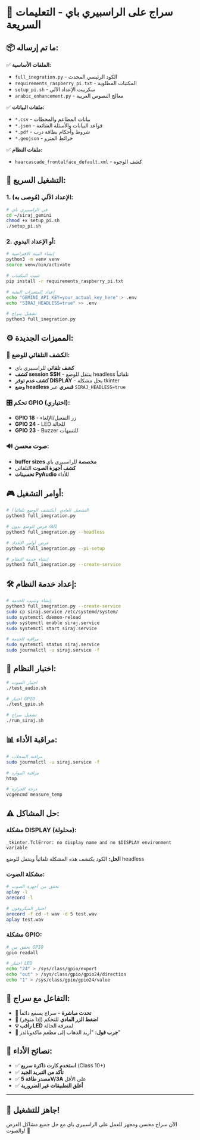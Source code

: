 # 🍓 سراج على الراسبيري باي - التعليمات السريعة

## 📦 **ما تم إرساله:**

✅ **الملفات الأساسية:**
- `full_inegration.py` - الكود الرئيسي المحدث
- `requirements_raspberry_pi.txt` - المكتبات المطلوبة
- `setup_pi.sh` - سكريبت الإعداد الآلي
- `arabic_enhancement.py` - معالج النصوص العربية

✅ **ملفات البيانات:**
- `*.csv` - بيانات المطاعم والمحطات
- `*.json` - قواعد البيانات والأسئلة الشائعة
- `*.pdf` - شروط وأحكام بطاقة درب
- `*.geojson` - خرائط المترو

✅ **ملفات النظام:**
- `haarcascade_frontalface_default.xml` - كشف الوجوه

## 🚀 **التشغيل السريع:**

### **1. الإعداد الآلي (مُوصى به):**
```bash
# في الراسبيري باي
cd ~/siraj_gemini
chmod +x setup_pi.sh
./setup_pi.sh
```

### **2. أو الإعداد اليدوي:**
```bash
# إنشاء البيئة الافتراضية
python3 -m venv venv
source venv/bin/activate

# تثبيت المكتبات
pip install -r requirements_raspberry_pi.txt

# إعداد المتغيرات البيئية
echo "GEMINI_API_KEY=your_actual_key_here" > .env
echo "SIRAJ_HEADLESS=true" >> .env

# تشغيل سراج
python3 full_inegration.py
```

## ⚙️ **المميزات الجديدة:**

### **🔄 الكشف التلقائي للوضع:**
- **كشف تلقائي** للراسبيري باي
- **كشف session SSH** - ينتقل للوضع headless تلقائياً
- **كشف عدم توفر DISPLAY** - يحل مشكلة tkinter
- **وضع headless قسري** عبر `SIRAJ_HEADLESS=true`

### **🎛️ تحكم GPIO (اختياري):**
- **GPIO 18** - زر التفعيل/الإلغاء
- **GPIO 24** - LED للحالة
- **GPIO 23** - Buzzer للتنبيهات

### **🔊 صوت محسن:**
- **buffer sizes مخصصة** للراسبيري باي
- **كشف أجهزة الصوت** التلقائي
- **تحسينات PyAudio** للأداء

## 🎮 **أوامر التشغيل:**

```bash
# التشغيل العادي (يكتشف الوضع تلقائياً)
python3 full_inegration.py

# فرض الوضع بدون GUI
python3 full_inegration.py --headless

# عرض أوامر الإعداد
python3 full_inegration.py --pi-setup

# إنشاء خدمة النظام
python3 full_inegration.py --create-service
```

## 🛠️ **إعداد خدمة النظام:**

```bash
# إنشاء وتثبيت الخدمة
python3 full_inegration.py --create-service
sudo cp siraj.service /etc/systemd/system/
sudo systemctl daemon-reload
sudo systemctl enable siraj.service
sudo systemctl start siraj.service

# مراقبة الخدمة
sudo systemctl status siraj.service
sudo journalctl -u siraj.service -f
```

## 🔧 **اختبار النظام:**

```bash
# اختبار الصوت
./test_audio.sh

# اختبار GPIO
./test_gpio.sh

# تشغيل سراج
./run_siraj.sh
```

## 📊 **مراقبة الأداء:**

```bash
# مراقبة السجلات
sudo journalctl -u siraj.service -f

# مراقبة الموارد
htop

# درجة الحرارة
vcgencmd measure_temp
```

## ⚠️ **حل المشاكل:**

### **مشكلة DISPLAY (محلولة):**
```
_tkinter.TclError: no display name and no $DISPLAY environment variable
```
**الحل:** الكود يكتشف هذه المشكلة تلقائياً وينتقل للوضع headless

### **مشكلة الصوت:**
```bash
# تحقق من أجهزة الصوت
aplay -l
arecord -l

# اختبار الميكروفون
arecord -f cd -t wav -d 5 test.wav
aplay test.wav
```

### **مشكلة GPIO:**
```bash
# تحقق من GPIO
gpio readall

# اختبار LED
echo "24" > /sys/class/gpio/export
echo "out" > /sys/class/gpio/gpio24/direction
echo "1" > /sys/class/gpio/gpio24/value
```

## 📱 **التفاعل مع سراج:**

- **📢 تحدث مباشرة** - سراج يسمع دائماً
- **🔘 اضغط الزر المادي** للتحكم (إذا متوفر)
- **💡 راقب LED** لمعرفة الحالة
- **🎤 جرب قول:** "أريد الذهاب إلى مطعم ماكدونالدز"

## 🎯 **نصائح الأداء:**

- ✅ **استخدم كارت ذاكرة سريع** (Class 10+)
- ✅ **تأكد من التبريد الجيد**
- ✅ **مصدر طاقة 5V/3A** على الأقل
- ✅ **أغلق التطبيقات غير الضرورية**

---

## 🎉 **جاهز للتشغيل!**

الآن سراج محسن ومجهز للعمل على الراسبيري باي مع حل جميع مشاكل العرض والصوت! 🚀 
